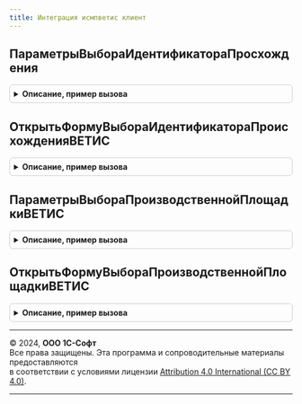 ```yaml
---
title: Интеграция исмпветис клиент
---
```



## ПараметрыВыбораИдентификатораПросхождения
<details style="margin: 1em 0; padding: 0.5em; border: 1px solid #ccc; border-radius: 6px;">

<summary style="font-weight: bold; cursor: pointer;">Описание, пример вызова</summary>

```bsl

// Параметры выбора идентификатора просхождения.
//
// Параметры:
//  ВидОперацииИСМП - ПеречислениеСсылка.ВидыОперацийИСМП - операция маркировки
//
// Возвращаемое значение:
//  Структура - Параметры выбора идентификатора просхождения:
// * Номенклатура   - ОпределяемыйТип.Номенклатура - номенклатура (для указания связанной продукции ВЕТИС).
// * Характеристика - ОпределяемыйТип.ХарактеристикаНоменклатуры - характеристика (для указания связанной продукции ВЕТИС).
// * Серия          - ОпределяемыйТип.СерияНоменклатуры - серия (для указания связанной продукции ВЕТИС).
// * Организация    - ОпределяемыйТип.ОрганизацияКонтрагентГосИС - организация (для указания связанных объектов ВЕТИС).
// * ХарактеристикиИспользуются - Булево - необходимость указания характеристики для номенклатуры.
// * ТребуетсяУказаниеСерии     - Булево - необходимость указания серии для номенклатуры.
// * Склад                      - Произвольный - влияет на обязательность указания серии.
// * Производство               - Булево - признак выбора идентификатора происхождения для маркировки при производстве.
// * ЭтоКодМаркировкиСоСрокомГодности - Булево - признак кода маркировки (устаревшие коды).
// * СкоропортящаясяПродукция   - Булево - признак кода маркировки (устаревшие коды).
// * ОтчетПроизводственнойЛинии - Булево - признак выбора для режима "Отчет производственной линии" документа Маркировка
// * ОповещениеВыбора - ОписаниеОповещения - оповещение, которое будет выполнено при выборе
Функция ПараметрыВыбораИдентификатораПросхождения(ВидОперацииИСМП) Экспорт
```

Пример вызова
```bsl
Результат = ИнтеграцияИСМПВЕТИСКлиент.ПараметрыВыбораИдентификатораПросхождения(ВидОперацииИСМП) 
```
</details>

## ОткрытьФормуВыбораИдентификатораПроисхожденияВЕТИС
<details style="margin: 1em 0; padding: 0.5em; border: 1px solid #ccc; border-radius: 6px;">

<summary style="font-weight: bold; cursor: pointer;">Описание, пример вызова</summary>

```bsl

// Обработчик выбора произвольного идентификатора происхождения (не из списка выбора)
//
// Параметры:
//   ИсточникДанных      - см. ПараметрыВыбораИдентификатораПросхождения
//   СтандартнаяОбработка - Булево - признак стандартной обработки события
//
Процедура ОткрытьФормуВыбораИдентификатораПроисхожденияВЕТИС(ИсточникДанных, СтандартнаяОбработка) Экспорт
```

Пример вызова
```bsl
ИнтеграцияИСМПВЕТИСКлиент.ОткрытьФормуВыбораИдентификатораПроисхожденияВЕТИС(ИсточникДанных, СтандартнаяОбработка) 
```
</details>

## ПараметрыВыбораПроизводственнойПлощадкиВЕТИС
<details style="margin: 1em 0; padding: 0.5em; border: 1px solid #ccc; border-radius: 6px;">

<summary style="font-weight: bold; cursor: pointer;">Описание, пример вызова</summary>

```bsl

// Параметры выбора производственной площадки ВетИС.
//
// Параметры:
//  Форма - ФормаКлиентскогоПриложения - Форма, из которой будет вызвана форма выбора производственной площадки.
//  ПараметрыВыбора - Структура - Параметры выбора производственной площадки:
//   * Организация    - ОпределяемыйТип.ОрганизацияКонтрагентГосИС - организация (для указания связанных объектов ВЕТИС).
//   * ОповещениеВыбора - ОписаниеОповещения - оповещение, которое будет выполнено при выборе.
Процедура ПараметрыВыбораПроизводственнойПлощадкиВЕТИС(Форма, ПараметрыВыбора) Экспорт
```

Пример вызова
```bsl
ИнтеграцияИСМПВЕТИСКлиент.ПараметрыВыбораПроизводственнойПлощадкиВЕТИС(Форма, ПараметрыВыбора) 
```
</details>

## ОткрытьФормуВыбораПроизводственнойПлощадкиВЕТИС
<details style="margin: 1em 0; padding: 0.5em; border: 1px solid #ccc; border-radius: 6px;">

<summary style="font-weight: bold; cursor: pointer;">Описание, пример вызова</summary>

```bsl

// Обработчик выбора произвольного идентификатора происхождения (не из списка выбора)
//
// Параметры:
//   ПараметрыВыбора      - см. ПараметрыВыбораПроизводственнойПлощадкиВЕТИС.
//   СтандартнаяОбработка - Булево - признак стандартной обработки события.
Процедура ОткрытьФормуВыбораПроизводственнойПлощадкиВЕТИС(ПараметрыВыбора, СтандартнаяОбработка) Экспорт
```

Пример вызова
```bsl
ИнтеграцияИСМПВЕТИСКлиент.ОткрытьФормуВыбораПроизводственнойПлощадкиВЕТИС(ПараметрыВыбора, СтандартнаяОбработка) 
```
</details>

---

© 2024, **ООО 1С-Софт**  
Все права защищены. Эта программа и сопроводительные материалы предоставляются  
в соответствии с условиями лицензии [Attribution 4.0 International (CC BY 4.0)](https://creativecommons.org/licenses/by/4.0/legalcode).

---
